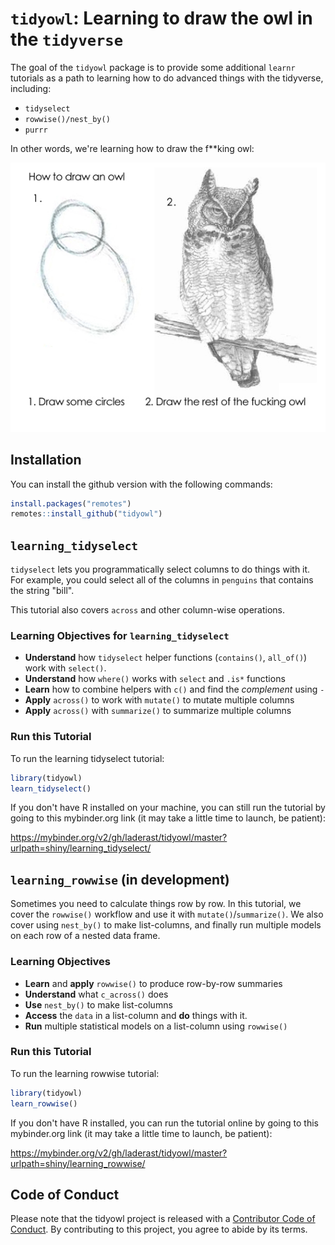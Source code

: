 
# `tidyowl`: Learning to draw the owl in the `tidyverse`

<!-- badges: start -->
<!-- badges: end -->

The goal of the `tidyowl` package is to provide some additional `learnr` tutorials as a path to learning how to do advanced things with the tidyverse, including:

- `tidyselect`
- `rowwise()/nest_by()`
- `purrr`

In other words, we're learning how to draw the f**king owl:

![Drawing the owl illustration in "just" two easy steps](image/owl.png)

## Installation

You can install the github version with the following commands:

``` r
install.packages("remotes")
remotes::install_github("tidyowl")
```

## `learning_tidyselect`

`tidyselect` lets you programmatically select columns to do things with it. For example, you could select all of the columns in `penguins` that contains the string "bill". 

This tutorial also covers `across` and other column-wise operations.

### Learning Objectives for `learning_tidyselect`

- **Understand** how `tidyselect` helper functions (`contains()`, `all_of()`) work with `select()`.
- **Understand** how `where()` works with `select` and `.is*` functions
- **Learn** how to combine helpers with `c()` and find the *complement* using `-`
- **Apply** `across()` to work with `mutate()` to mutate multiple columns
- **Apply** `across()` with `summarize()` to summarize multiple columns

### Run this Tutorial

To run the learning tidyselect tutorial:

``` r
library(tidyowl)
learn_tidyselect()
```

If you don't have R installed on your machine, you can still run the tutorial by going to this mybinder.org link (it may take a little time to launch, be patient):

https://mybinder.org/v2/gh/laderast/tidyowl/master?urlpath=shiny/learning_tidyselect/

## `learning_rowwise` (in development)

Sometimes you need to calculate things row by row. In this tutorial, we cover the `rowwise()` workflow and use it with `mutate()`/`summarize()`. We also cover using `nest_by()` to make list-columns, and finally run multiple models on each row of a nested data frame.

### Learning Objectives

- **Learn** and **apply** `rowwise()` to produce row-by-row summaries
- **Understand** what `c_across()` does
- **Use** `nest_by()` to make list-columns
- **Access** the `data` in a list-column and **do** things with it.
- **Run** multiple statistical models on a list-column using `rowwise()`


### Run this Tutorial

To run the learning rowwise tutorial:

```r
library(tidyowl)
learn_rowwise()
```

If you don't have R installed, you can run the tutorial online by going to this mybinder.org link (it may take a little time to launch, be patient):

https://mybinder.org/v2/gh/laderast/tidyowl/master?urlpath=shiny/learning_rowwise/

## Code of Conduct
  
Please note that the tidyowl project is released with a [Contributor Code of Conduct](https://contributor-covenant.org/version/2/0/CODE_OF_CONDUCT.html). By contributing to this project, you agree to abide by its terms.

